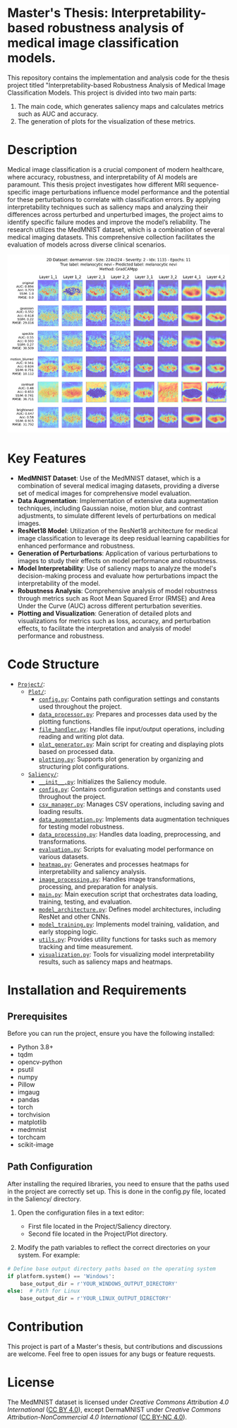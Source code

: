 # Master's Thesis: Interpretability-based robustness analysis of medical image classification models.

This repository contains the implementation and analysis code for the thesis project titled "Interpretability-based Robustness Analysis of Medical Image Classification Models. This project is divided into two main parts:
1. The main code, which generates saliency maps and calculates metrics such as AUC and accuracy.
2. The generation of plots for the visualization of these metrics.

# Description
Medical image classification is a crucial component of modern healthcare, where accuracy, robustness, and interpretability of AI models are paramount. This thesis project investigates how different MRI sequence-specific image perturbations influence model performance and the potential for these perturbations to correlate with classification errors. By applying interpretability techniques such as saliency maps and analyzing their differences across perturbed and unperturbed images, the project aims to identify specific failure modes and improve the model’s reliability. The research utilizes the MedMNIST dataset, which is a combination of several medical imaging datasets. This comprehensive collection facilitates the evaluation of models across diverse clinical scenarios.

![Overview of the Project](Images/Saliency_maps.png)




# Key Features
- **MedMNIST Dataset**: Use of the MedMNIST dataset, which is a combination of several medical imaging datasets, providing a diverse set of medical images for comprehensive model evaluation.
- **Data Augmentation**: Implementation of extensive data augmentation techniques, including Gaussian noise, motion blur, and contrast adjustments, to simulate different levels of perturbations on medical images.
- **ResNet18 Model**: Utilization of the ResNet18 architecture for medical image classification to leverage its deep residual learning capabilities for enhanced performance and robustness.
- **Generation of Perturbations**: Application of various perturbations to images to study their effects on model performance and robustness.
- **Model Interpretability**: Use of saliency maps to analyze the model's decision-making process and evaluate how perturbations impact the interpretability of the model.
- **Robustness Analysis**: Comprehensive analysis of model robustness through metrics such as Root Mean Squared Error (RMSE) and Area Under the Curve (AUC) across different perturbation severities.
- **Plotting and Visualization**: Generation of detailed plots and visualizations for metrics such as loss, accuracy, and perturbation effects, to facilitate the interpretation and analysis of model performance and robustness.



# Code Structure
* [`Project/`](Project/):
   * [`Plot/`](Project/Plot/):
       * [`config.py`](Project/Plot/config.py): Contains path configuration settings and constants used throughout the project.
       * [`data_processor.py`](Project/Plot/dataset.py): Prepares and processes data used by the plotting functions.
       * [`file_handler.py`](Project/Plot/file_handler.py): Handles file input/output operations, including reading and writing plot data.
       * [`plot_generator.py`](Project/Plot/plot_generator.py): Main script for creating and displaying plots based on processed data.
       * [`plotting.py`](Project/Plot/plotting.py): Supports plot generation by organizing and structuring plot configurations.
   * [`Saliency/`](Project/Saliency/):
       * [`__init__.py`](Project/Saliency/__init__.py): Initializes the Saliency module.
       * [`config.py`](Project/Saliency/config.py): Contains configuration settings and constants used throughout the project.
       * [`csv_manager.py`](Project/Saliency/csv_manager.py): Manages CSV operations, including saving and loading results.
       * [`data_augmentation.py`](Project/Saliency/data_augmentation.py): Implements data augmentation techniques for testing model robustness.
       * [`data_processing.py`](Project/Saliency/data_processing.py): Handles data loading, preprocessing, and transformations.
       * [`evaluation.py`](Project/Saliency/evaluation.py): Scripts for evaluating model performance on various datasets.
       * [`heatmap.py`](Project/Saliency/heatmap.py): Generates and processes heatmaps for interpretability and saliency analysis.
       * [`image_processing.py`](Project/Saliency/image_processing.py): Handles image transformations, processing, and preparation for analysis.
       * [`main.py`](Project/Saliency/main.py): Main execution script that orchestrates data loading, training, testing, and evaluation.
       * [`model_architecture.py`](Project/Saliency/model_architecture.py): Defines model architectures, including ResNet and other CNNs.
       * [`model_training.py`](Project/Saliency/model_training.py): Implements model training, validation, and early stopping logic.
       * [`utils.py`](Project/Saliency/utils.py): Provides utility functions for tasks such as memory tracking and time measurement.
       * [`visualization.py`](Project/Saliency/visualization.py): Tools for visualizing model interpretability results, such as saliency maps and heatmaps.


# Installation and Requirements
## Prerequisites
Before you can run the project, ensure you have the following installed:

- Python 3.8+
- tqdm
- opencv-python
- psutil
- numpy
- Pillow
- imgaug
- pandas
- torch
- torchvision
- matplotlib
- medmnist
- torchcam
- scikit-image

## Path Configuration
After installing the required libraries, you need to ensure that the paths used in the project are correctly set up. This is done in the config.py file, located in the Saliency/ directory.

1. Open the configuration files in a text editor:
    * First file located in the Project/Saliency directory.
    * Second file located in the Project/Plot directory.

2. Modify the path variables to reflect the correct directories on your system. For example:
```python
# Define base output directory paths based on the operating system
if platform.system() == 'Windows':
    base_output_dir = r'YOUR_WINDOWS_OUTPUT_DIRECTORY'
else:  # Path for Linux
    base_output_dir = r'YOUR_LINUX_OUTPUT_DIRECTORY'
```

# Contribution
This project is part of a Master's thesis, but contributions and discussions are welcome. Feel free to open issues for any bugs or feature requests.

# License
The MedMNIST dataset is licensed under *Creative Commons Attribution 4.0 International* ([CC BY 4.0](https://creativecommons.org/licenses/by/4.0/)), except DermaMNIST under 
*Creative Commons Attribution-NonCommercial 4.0 International* ([CC BY-NC 4.0](https://creativecommons.org/licenses/by-nc/4.0/)).

